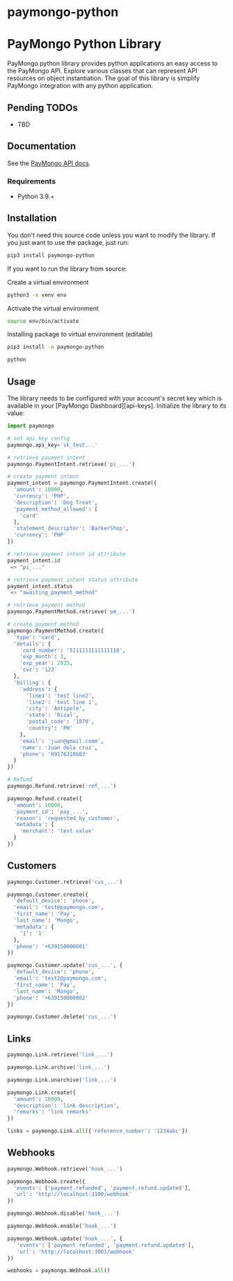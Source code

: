 # paymongo-python

# PayMongo Python Library

PayMongo python library provides python applications an easy access to the PayMongo API. Explore various classes that can represent API resources on object instantiation. The goal of this library is simplify PayMongo integration with any python application.

## Pending TODOs

- TBD

## Documentation

See the [PayMongo API docs](https://developers.paymongo.com/reference/getting-started-with-your-api).


### Requirements

- Python 3.9.+

## Installation

You don't need this source code unless you want to modify the library. If you just
want to use the package, just run:

```sh
pip3 install paymongo-python
```

If you want to run the library from source:

Create a virtual environment

```sh
python3 -m venv env
```

Activate the virtual environment

```sh
source env/bin/activate
```

Installing package to virtual environment (editable)

```sh
pip3 install -e paymongo-python

python
```

## Usage

The library needs to be configured with your account's secret key which is
available in your [PayMongo Dashboard][api-keys]. Initialize the library to its
value:

```python
import paymongo

# set api key config
paymongo.api_key='sk_test...'

# retrieve payment intent
paymongo.PaymentIntent.retrieve('pi_...')

# create payment intent
payment_intent = paymongo.PaymentIntent.create({
  'amount': 10000,
  'currency': 'PHP',
  'description': 'Dog Treat',
  'payment_method_allowed': [
    'card'
  ],
  'statement_descriptor': 'BarkerShop',
  'currency': 'PHP'
})

# retrieve payment intent id attribute
payment_intent.id
 => "pi_..."

# retrieve payment intent status attribute
payment_intent.status
 => "awaiting_payment_method"

# retrieve payment method
paymongo.PaymentMethod.retrieve('pm_...')

# create payment method
paymongo.PaymentMethod.create({
  'type': 'card',
  'details': {
    'card_number': '5111111111111118',
    'exp_month': 3,
    'exp_year': 2025,
    'cvc': '123'
  },
  'billing': {
    'address': {
      'line1': 'test line2',
      'line2': 'test line 1',
      'city': 'Antipolo',
      'state': 'Rizal',
      'postal_code': '1870',
      'country': 'PH'
    },
    'email': 'juan@gmail.comm',
    'name': 'Juan dela cruz',
    'phone': '09176318683'
  }
})

# Refund
paymongo.Refund.retrieve('ref_...')

paymongo.Refund.create({
  'amount': 10000,
  'payment_id': 'pay_...',
  'reason': 'requested_by_customer',
  'metadata': {
    'merchant': 'test value'
  }
})
```

## Customers

```python
paymongo.Customer.retrieve('cus_...')

paymongo.Customer.create({
  'default_device': 'phone',
  'email': 'test@paymongo.com',
  'first_name': 'Pay',
  'last_name': 'Mongo',
  'metadata': {
    '1': '1'
  },
  'phone': '+639150000001'
})

paymongo.Customer.update('cus_...', {
  'default_device': 'phone',
  'email': 'test2@paymongo.com',
  'first_name': 'Pay',
  'last_name': 'Mongo',
  'phone': '+639150000002'
})

paymongo.Customer.delete('cus_...')
```

## Links

```python
paymongo.Link.retrieve('link_...')

paymongo.Link.archive('link_...')

paymongo.Link.unarchive('link_...')

paymongo.Link.create({
  'amount': 10000,
  'description': 'link description',
  'remarks': 'link remarks'
})

links = paymongo.Link.all({'reference_number': '1234abc'})
```

## Webhooks

```python
paymongo.Webhook.retrieve('hook_...')

paymongo.Webhook.create({
  'events': ['payment.refunded', 'payment.refund.updated'],
  'url': 'http://localhost:3100/webhook'
})

paymongo.Webhook.disable('hook_...')

paymongo.Webhook.enable('hook_...')

paymongo.Webhook.update('hook_...', {
   'events': ['payment.refunded', 'payment.refund.updated'],
   'url': 'http://localhost:3001/webhook'
})

webhooks = paymongo.Webhook.all()
```
